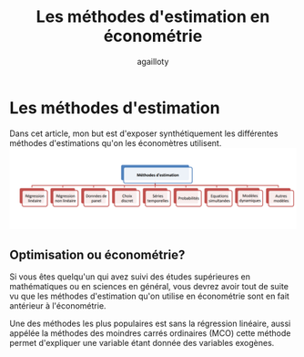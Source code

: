 ﻿---
layout: post
author: agailloty
title: "Les méthodes d'estimation en économétrie"
category: Econométrie
---



# Les méthodes d'estimation

Dans cet article, mon but est d'exposer synthétiquement les différentes méthodes d'estimations qu'on les économètres utilisent.
![image.png](/media/econ.png)

## Optimisation ou économétrie?

Si vous êtes quelqu'un qui avez suivi des études supérieures en mathématiques ou en sciences en général, vous devrez avoir tout de suite vu que les méthodes d'estimation qu'on utilise en économétrie sont en fait antérieur à l'économétrie. 

Une des méthodes les plus populaires est sans la régression linéaire, aussi appélée la méthodes des moindres carrés ordinaires (MCO) cette méthode permet d'expliquer une variable étant donnée des variables exogènes. 


